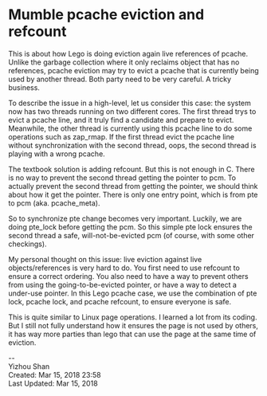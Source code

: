 # Mumble pcache eviction and refcount

This is about how Lego is doing eviction again live references of pcache. Unlike the garbage collection where it only reclaims object that has no references, pcache eviction may try to evict a pcache that is currently being used by another thread. Both party need to be very careful. A tricky business.

To describe the issue in a high-level, let us consider this case: the system now has two threads running on two different cores. The first thread trys to evict a pcache line, and it truly find a candidate and prepare to evict. Meanwhile, the other thread is currently using this pcache line to do some operations such as zap_rmap. If the first thread evict the pcache line without synchronization with the second thread, oops, the second thread is playing with a wrong pcache.

The textbook solution is adding refcount. But this is not enough in C. There is no way to prevent the second thread getting the pointer to pcm. To actually prevent the second thread from getting the pointer, we should think about how it get the pointer. There is only one entry point, which is from pte to pcm (aka. pcache_meta).

So to synchronize pte change becomes very important. Luckily, we are doing pte_lock before getting the pcm. So this simple pte lock ensures the second thread a safe, will-not-be-evicted pcm (of course, with some other checkings).

My personal thought on this issue: live eviction against live objects/references is very hard to do. You first need to use refcount to ensure a correct ordering. You also need to have a way to prevent others from using the going-to-be-evicted pointer, or have a way to detect a under-use pointer.  In this Lego pcache case, we use the combination of pte lock, pcache lock, and pcache refcount, to ensure everyone is safe.

This is quite similar to Linux page operations. I learned a lot from its coding. But I still not fully understand how it ensures the page is not used by others, it has way more parties than lego that can use the page at the same time of eviction.

--  
Yizhou Shan  
Created: Mar 15, 2018 23:58  
Last Updated: Mar 15, 2018
